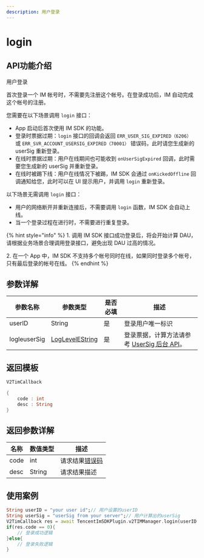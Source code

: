 ```yaml
---
description: 用户登录
---
```


# login

## API功能介绍

用户登录

首次登录一个 IM 帐号时，不需要先注册这个帐号。在登录成功后，IM 自动完成这个帐号的注册。

您需要在以下场景调用 `login` 接口：

* App 启动后首次使用 IM SDK 的功能。
* 登录时票据过期：`login` 接口的回调会返回 `ERR_USER_SIG_EXPIRED（6206）` 或 `ERR_SVR_ACCOUNT_USERSIG_EXPIRED（70001）` 错误码，此时请您生成新的 userSig 重新登录。
* 在线时票据过期：用户在线期间也可能收到 `onUserSigExpired` 回调，此时需要您生成新的 userSig 并重新登录。
* 在线时被踢下线：用户在线情况下被踢，IM SDK 会通过 `onKickedOffline` 回调通知给您，此时可以在 UI 提示用户，并调用 `login` 重新登录。

以下场景无需调用 `login` 接口：

* 用户的网络断开并重新连接后，不需要调用 `login` 函数，IM SDK 会自动上线。
* 当一个登录过程在进行时，不需要进行重复登录。

{% hint style="info" %}
1\. 调用 IM SDK 接口成功登录后，将会开始计算 DAU，请根据业务场景合理调用登录接口，避免出现 DAU 过高的情况。

2\. 在一个 App 中，IM SDK 不支持多个帐号同时在线，如果同时登录多个帐号，只有最后登录的帐号在线。
{% endhint %}

## 参数详解

| 参数名称         | 参数类型                                        | 是否必填 | 描述                                                                                   |
| ------------ | ------------------------------------------- | ---- | ------------------------------------------------------------------------------------ |
| userID       | String                                      | 是    | 登录用户唯一标识                                                                             |
| logleuserSig | [LogLevelEString](../enums/loglevelenum.md) | 是    | 登录票据，计算方法请参考 [UserSig 后台 API](https://cloud.tencent.com/document/product/269/32688)。 |

## 返回模板

```dart
V2TimCallback

{
    code : int
    desc : String
}
```

## 返回参数详解

| 名称   | 数值类型   | 描述                                                             |
| ---- | ------ | -------------------------------------------------------------- |
| code | int    | 请求结果[错误码](https://cloud.tencent.com/document/product/269/1671) |
| desc | String | 请求结果描述                                                         |

## 使用案例  &#x20;

```dart
String userID = "your user id";// 用户设置的userID
String userSig = "userSig from your server";// 用户计算出的userSig
V2TimCallback res = await TencentImSDKPlugin.v2TIMManager.login(userID: userID, userSig: userSig);
if(res.code == 0){
    // 登录成功逻辑    
}else{
    // 登录失败逻辑
}
```
